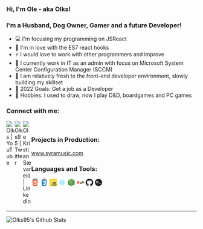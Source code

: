 ### Hi, I'm Ole - aka Olks!

### I'm a Husband, Dog Owner, Gamer and a future Developer!
- :computer: I'm focusing my programming on JSReact
- :fishing_pole_and_fish: I'm in love with the ES7 react hooks
- :zap: I would love to work with other programmers and improve
- :floppy_disk: I currently work in IT as an admin with focus on Microsoft System Center Configuration Manager (SCCM)
- :seedling: I am relatively fresh to the front-end developer environment, slowly building my skillset
- :dart: 2022 Goals: Get a job as a Developer
- :game_die: Hobbies: I used to draw, now I play D&D, boardgames and PC games

### Connect with me:
[<img align="left" alt="Olks | YouTube" width="22px" src="https://cdn.jsdelivr.net/npm/simple-icons@v3/icons/youtube.svg" />][youtube]
[<img align="left" alt="Olks95 | Twitter" width="22px" src="https://cdn.jsdelivr.net/npm/simple-icons@v3/icons/twitter.svg" />][twitter]
[<img align="left" alt="Ole Kristian Sævareid | LinkedIn" width="22px" src="https://cdn.jsdelivr.net/npm/simple-icons@v3/icons/linkedin.svg" />][linkedin]

<br />

### Projects in Production:
www.syramusic.com

### Languages and Tools:

<code><img height="20" alt="HTML5" src="https://raw.githubusercontent.com/github/explore/80688e429a7d4ef2fca1e82350fe8e3517d3494d/topics/html/html.png"></code>
<code><img height="20" alt="CSS3" src="https://raw.githubusercontent.com/github/explore/80688e429a7d4ef2fca1e82350fe8e3517d3494d/topics/css/css.png"></code>
<code><img height="20" alt="JavaScript" src="https://raw.githubusercontent.com/github/explore/80688e429a7d4ef2fca1e82350fe8e3517d3494d/topics/javascript/javascript.png"></code>
<code><img height="20" alt="React" src="https://raw.githubusercontent.com/github/explore/80688e429a7d4ef2fca1e82350fe8e3517d3494d/topics/react/react.png"></code>
<code><img height="20" alt="Node.js" src="https://raw.githubusercontent.com/github/explore/80688e429a7d4ef2fca1e82350fe8e3517d3494d/topics/nodejs/nodejs.png"></code>
<code><img height="20" alt="Git" src="https://raw.githubusercontent.com/github/explore/80688e429a7d4ef2fca1e82350fe8e3517d3494d/topics/git/git.png"></code>
<code><img height="20" alt="GitHub" src="https://raw.githubusercontent.com/github/explore/78df643247d429f6cc873026c0622819ad797942/topics/github/github.png"></code>
<code><img height="20" alt="Terminal" src="https://raw.githubusercontent.com/github/explore/80688e429a7d4ef2fca1e82350fe8e3517d3494d/topics/terminal/terminal.png"></code>

<br />
<br />

---

<img align="left" alt="Olks95's Github Stats" src="https://github-readme-stats.vercel.app/api?username=Olks95&count_private=true&show_icons=true&hide_border=true&theme=tokyonight" />

[youtube]: https://www.youtube.com/channel/UCKYSXZq3gT0RvGLjOtW9nbg
[twitter]: https://twitter.com/Olks95
[linkedin]: https://www.linkedin.com/in/ole-kristian-saevareid-282751188
